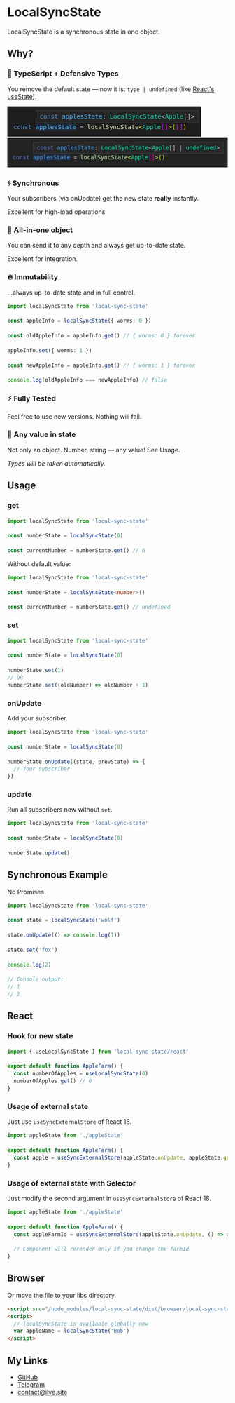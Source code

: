 # LocalSyncState

LocalSyncState is a synchronous state in one object.

## Why?

### :blue_heart: TypeScript + Defensive Types

You remove the default state — now it is: `type | undefined` (like [React's useState](https://www.npmjs.com/package/@types/react)).

<img src="https://raw.githubusercontent.com/ilvetrov/local-sync-state/test/docs/defensive-state-with-default.jpg" />

<img src="https://raw.githubusercontent.com/ilvetrov/local-sync-state/test/docs/defensive-state-without-default.jpg" />

### :cyclone: Synchronous

Your subscribers (via onUpdate) get the new state **really** instantly.

Excellent for high-load operations.

### :gift: All-in-one object

You can send it to any depth and always get up-to-date state.

Excellent for integration.

### :fire: Immutability

...always up-to-date state and in full control.

```ts
import localSyncState from 'local-sync-state'

const appleInfo = localSyncState({ worms: 0 })

const oldAppleInfo = appleInfo.get() // { worms: 0 } forever

appleInfo.set({ worms: 1 })

const newAppleInfo = appleInfo.get() // { worms: 1 } forever

console.log(oldAppleInfo === newAppleInfo) // false
```

### :zap: Fully Tested

Feel free to use new versions. Nothing will fall.

### :high_brightness: Any value in state

Not only an object. Number, string — any value! See Usage.

_Types will be taken automatically._

## Usage

### get

```ts
import localSyncState from 'local-sync-state'

const numberState = localSyncState(0)

const currentNumber = numberState.get() // 0
```

Without default value:

```ts
import localSyncState from 'local-sync-state'

const numberState = localSyncState<number>()

const currentNumber = numberState.get() // undefined
```

### set

```ts
import localSyncState from 'local-sync-state'

const numberState = localSyncState(0)

numberState.set(1)
// OR
numberState.set((oldNumber) => oldNumber + 1)
```

### onUpdate

Add your subscriber.

```ts
import localSyncState from 'local-sync-state'

const numberState = localSyncState(0)

numberState.onUpdate((state, prevState) => {
  // Your subscriber
})
```

### update

Run all subscribers now without `set`.

```ts
import localSyncState from 'local-sync-state'

const numberState = localSyncState(0)

numberState.update()
```

## Synchronous Example

No Promises.

```ts
import localSyncState from 'local-sync-state'

const state = localSyncState('wolf')

state.onUpdate(() => console.log(1))

state.set('fox')

console.log(2)

// Console output:
// 1
// 2
```

## React

### Hook for new state

```ts
import { useLocalSyncState } from 'local-sync-state/react'

export default function AppleFarm() {
  const numberOfApples = useLocalSyncState(0)
  numberOfApples.get() // 0
}
```

### Usage of external state

Just use `useSyncExternalStore` of React 18.

```ts
import appleState from './appleState'

export default function AppleFarm() {
  const apple = useSyncExternalStore(appleState.onUpdate, appleState.get)
}
```

### Usage of external state with Selector

Just modify the second argument in `useSyncExternalStore` of React 18.

```ts
import appleState from './appleState'

export default function AppleFarm() {
  const appleFarmId = useSyncExternalStore(appleState.onUpdate, () => appleState.get().farmId)

  // Component will rerender only if you change the farmId
}
```

## Browser

Or move the file to your libs directory.

```html
<script src="/node_modules/local-sync-state/dist/browser/local-sync-state.browser.min.js"></script>
<script>
  // localSyncState is available globally now
  var appleName = localSyncState('Bob')
</script>
```

## My Links

- [GitHub](https://github.com/ilvetrov)
- [Telegram](https://t.me/ilvetrov)
- [contact@ilve.site](mailto:contact@ilve.site)
